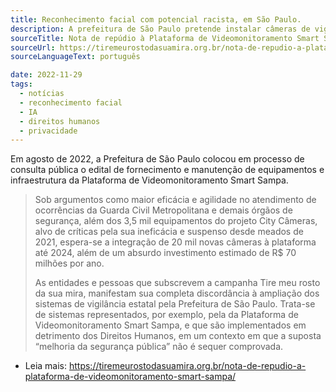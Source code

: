 ```yaml
---
title: Reconhecimento facial com potencial racista, em São Paulo. 
description: A prefeitura de São Paulo pretende instalar câmeras de vigilância com reconhecimento facial cujos algoritmos são capazes de reconhecer a cor das pessoas. 
sourceTitle: Nota de repúdio à Plataforma de Videomonitoramento Smart Sampa
sourceUrl: https://tiremeurostodasuamira.org.br/nota-de-repudio-a-plataforma-de-videomonitoramento-smart-sampa/
sourceLanguageText: português

date: 2022-11-29
tags: 
  - notícias
  - reconhecimento facial
  - IA
  - direitos humanos
  - privacidade
---
```


Em agosto de 2022, a Prefeitura de São Paulo colocou em processo de consulta pública o edital de fornecimento e manutenção de equipamentos e infraestrutura da Plataforma de Videomonitoramento Smart Sampa.

> Sob argumentos como maior eficácia e agilidade no atendimento de ocorrências da Guarda Civil Metropolitana e demais órgãos de segurança, além dos 3,5 mil equipamentos do projeto City Câmeras, alvo de críticas pela sua ineficácia e suspenso desde meados de 2021, espera-se a integração de 20 mil novas câmeras à plataforma até 2024, além de um absurdo investimento estimado de R$ 70 milhões por ano.
>
> As entidades e pessoas que subscrevem a campanha Tire meu rosto da sua mira, manifestam sua completa discordância à ampliação dos sistemas de vigilância estatal pela Prefeitura de São Paulo. Trata-se de sistemas representados, por exemplo, pela da Plataforma de Videomonitoramento Smart Sampa, e que são implementados em detrimento dos Direitos Humanos, em um contexto em que a suposta “melhoria da segurança pública” não é sequer comprovada.
> 
* Leia mais: https://tiremeurostodasuamira.org.br/nota-de-repudio-a-plataforma-de-videomonitoramento-smart-sampa/


